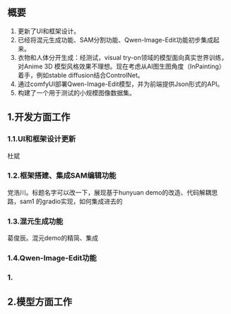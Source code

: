 ## 概要
1. 更新了UI和框架设计。
2. 已经将混元生成功能、SAM分割功能、Qwen-Image-Edit功能初步集成起来。
3. 衣物和人体分开生成：经测试，visual try-on领域的模型面向真实世界训练，对Anime 3D 模型风格效果不理想。现在考虑从AI图生图角度（InPainting）着手，例如stable diffusion结合ControlNet。
4. 通过comfyUI部署Qwen-Image-Edit模型，并为前端提供Json形式的API。
5. 构建了一个用于测试的小规模图像数据集。
## 1.开发方面工作
### 1.1.UI和框架设计更新
杜斌
### 1.2.框架搭建、集成SAM编辑功能
党浩川。标题名字可以改一下，展现基于hunyuan demo的改造、代码解耦思路，sam1 的gradio实现，如何集成进去的
### 1.3.混元生成功能
葛俊辰。混元demo的精简、集成
### 1.4.Qwen-Image-Edit功能
### 1.

## 2.模型方面工作